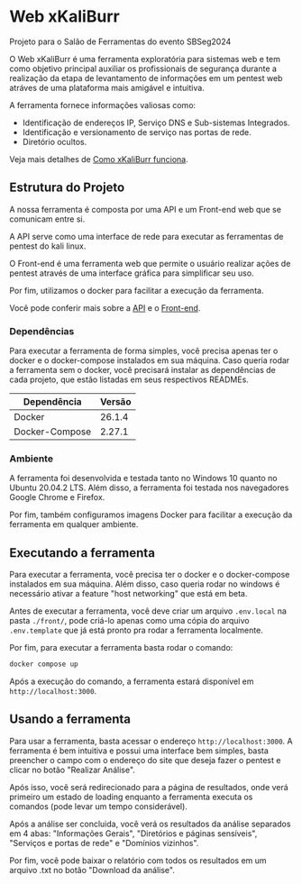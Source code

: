 # Web xKaliBurr

Projeto para o Salão de Ferramentas do evento SBSeg2024

O Web xKaliBurr é uma ferramenta exploratória para sistemas web e tem como objetivo principal auxiliar os profissionais de segurança durante a realização da etapa de levantamento de informações em um pentest web atráves de uma plataforma mais amigável e intuitiva.

A ferramenta fornece informações valiosas como:
* Identificação de endereços IP, Serviço DNS e Sub-sistemas Integrados.
* Identificação e versionamento de serviço nas portas de rede.
* Diretório ocultos.

Veja mais detalhes de [Como xKaliBurr funciona](/docs/workflow.md).

## Estrutura do Projeto

A nossa ferramenta é composta por uma API e um Front-end web que se comunicam entre si.

A API serve como uma interface de rede para executar as ferramentas de pentest do kali linux.

O Front-end é uma ferramenta web que permite o usuário realizar ações de pentest através de uma interface gráfica para simplificar seu uso.

Por fim, utilizamos o docker para facilitar a execução da ferramenta.

Você pode conferir mais sobre a [API](api/README.md) e o [Front-end](front/README.md).

### Dependências

Para executar a ferramenta de forma simples, você precisa apenas ter o docker e o docker-compose instalados em sua máquina. Caso queria rodar a ferramenta sem o docker, você precisará instalar as dependências de cada projeto, que estão listadas em seus respectivos READMEs.

| Dependência    | Versão |
| -------------- | ------ |
| Docker         | 26.1.4 |
| Docker-Compose | 2.27.1 |

### Ambiente

A ferramenta foi desenvolvida e testada tanto no Windows 10 quanto no Ubuntu 20.04.2 LTS. Além disso, a ferramenta foi testada nos navegadores Google Chrome e Firefox.

Por fim, também configuramos imagens Docker para facilitar a execução da ferramenta em qualquer ambiente.

## Executando a ferramenta

Para executar a ferramenta, você precisa ter o docker e o docker-compose instalados em sua máquina. Além disso, caso queria rodar no windows é necessário ativar a feature "host networking" que está em beta.

Antes de executar a ferramenta, você deve criar um arquivo `.env.local` na pasta `./front/`, pode criá-lo apenas como uma cópia do arquivo `.env.template` que já está pronto pra rodar a ferramenta localmente.

Por fim, para executar a ferramenta basta rodar o comando:

```bash
docker compose up
```

Após a execução do comando, a ferramenta estará disponível em `http://localhost:3000`.

## Usando a ferramenta

Para usar a ferramenta, basta acessar o endereço `http://localhost:3000`. A ferramenta é bem intuitiva e possui uma interface bem simples, basta preencher o campo com o endereço do site que deseja fazer o pentest e clicar no botão "Realizar Análise".

Após isso, você será redirecionado para a página de resultados, onde verá primeiro um estado de loading enquanto a ferramenta executa os comandos (pode levar um tempo considerável).

Após a análise ser concluida, você verá os resultados da análise separados em 4 abas: "Informações Gerais", "Diretórios e páginas sensíveis", "Serviços e portas de rede" e "Domínios vizinhos".

Por fim, você pode baixar o relatório com todos os resultados em um arquivo .txt no botão "Download da análise".
